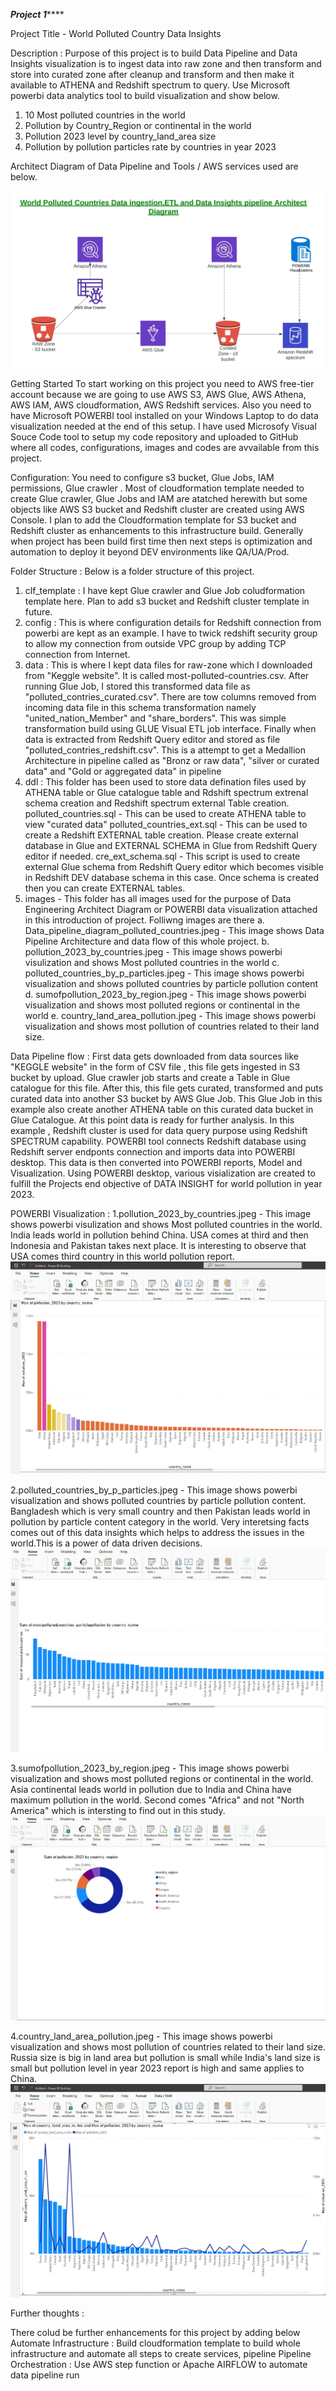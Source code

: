 *************Project 1*****************

Project Title - World Polluted Country Data Insights

Description : 
Purpose of this project is to build Data Pipeline and Data Insights visualization is to ingest data into raw zone and then transform and store into curated zone after cleanup and transform and then make it available to ATHENA and Redshift spectrum to query. Use Microsoft powerbi data analytics tool to build visualization and show below.
1. 10 Most polluted countries in the world
2. Pollution by Country_Region or continental in the world
3. Pollution 2023 level by country_land_area size
4. Pollution by pollution particles rate by countries in year 2023

Architect Diagram of Data Pipeline and Tools / AWS services used are below.

![Datapipeline Image](images/Data_pipeline_diagram_polluted_countries.jpeg)






Getting Started
To start working on this project you need to AWS free-tier account because we are going to use AWS S3, AWS Glue, AWS Athena, AWS IAM, AWS cloudformation, AWS Redshift services.
Also you need to have Microsoft POWERBI tool installed on your Windows Laptop to do data visualization needed at the end of this setup. 
I have used Microsofy Visual Souce Code tool to setup my code repository and uploaded to GitHub where all codes, configurations, images and codes are avvailable from this project.

Configuration: You need to configure s3 bucket, Glue Jobs, IAM permissions, Glue crawler . Most of cloudformation template needed to create Glue crawler, Glue Jobs and IAM are atatched herewith but some objects like AWS S3 bucket and Redshift cluster are created using AWS Console. I plan to add the Cloudformation template for S3 bucket and Redshift cluster as enhancements to this infrastructure build. Generally when project has been build first time then next steps is optimization and automation to deploy it beyond DEV environments like QA/UA/Prod. 

Folder Structure :
Below is a folder structure of this project.
1. clf_template : I have kept Glue crawler and Glue Job coludformation template here. Plan to add s3 bucket and Redshift cluster template in future.
2. config : This is where configuration details for Redshift connection from powerbi are kept as an example. I have to twick redshift security group to allow my connection from outside VPC group by adding TCP connection from Internet.
3. data : This is where I kept data files for raw-zone which I downloaded from "Keggle website". It is called most-polluted-countries.csv. After running Glue Job, I stored this transformed data file as "polluted_contries_curated.csv". There are tow columns removed from incoming data file in this schema transformation namely "united_nation_Member" and "share_borders". This was simple transformation build using GLUE Visual ETL job interface. Finally when data is extracted from Redshift Query editor and stored as file "polluted_contries_redshift.csv". This is a attempt to get a Medallion Architecture in pipeline called as "Bronz or raw data", "silver or curated data" and "Gold or aggregated data" in pipeline
4. ddl : This folder has been used to store data defination files used by ATHENA table or Glue catalogue table and Rdshift spectrum extrenal schema creation and Redshift spectrum external Table creation.
   polluted_countries.sql  - This can be used to create ATHENA table to view "curated data" 
   polluted_countries_ext.sql - This can be used to create a Redshift EXTERNAL table creation. Please create external database in Glue and EXTERNAL SCHEMA in Glue from Redshift Query editor if needed.
   cre_ext_schema.sql  - This script is used to create external Glue schema from Redshift Query editor which becomes visible in Redshift DEV database schema in this case. Once schema is created then you can create EXTERNAL tables.
5. images - This folder has all images used for the purpose of Data Engineering Architect Diagram or POWERBI data visualization attached in this introduction of project.
   Folliwng images are there 
   a. Data_pipeline_diagram_polluted_countries.jpeg - This image shows Data Pipeline Architecture and data flow of this whole project.
   b. pollution_2023_by_countries.jpeg  - This image shows powerbi visulization and shows Most polluted countries in the world
   c. polluted_countries_by_p_particles.jpeg - This image shows powerbi visualization and shows polluted countries by particle pollution content
   d. sumofpollution_2023_by_region.jpeg - This image shows powerbi visualization and shows most polluted regions or continental in the world
   e. country_land_area_pollution.jpeg - This image shows powerbi visualization and shows most pollution of countries related to their land size.

Data Pipeline flow :
First data gets downloaded from data sources like "KEGGLE website" in the form of CSV file , this file gets ingested in S3 bucket by upload. Glue crawler job starts and create a Table in Glue catalogue for this file. After this, this file  gets curated, transformed and puts curated data into another S3 bucket by AWS Glue Job. This Glue Job in this example also create another ATHENA table on this curated data bucket in Glue Catalogue. At this point data is ready for further analysis. In this example , Redshift cluster is used for data query purpose using Redshift SPECTRUM capability. POWERBI tool connects Redshift database using Redshift server endponts connection and imports data into POWERBI desktop. This data is then converted into POWERBI reports, Model and Visualization. Using POWERBI desktop, various visialization are created to fulfill the Projects end objective of DATA INSIGHT for world pollution in year 2023.

POWERBI Visualization :
1.pollution_2023_by_countries.jpeg  - This image shows powerbi visulization and shows Most polluted countries in the world. India leads world in pollution behind China. USA comes at third and then Indonesia and Pakistan takes next place. It is interesting to observe that USA comes third country in this world pollution report.
 ![World pollution Report  Image](images/pollution_2023_by_countries.jpeg)

2.polluted_countries_by_p_particles.jpeg  - This image shows powerbi visualization and shows polluted countries by particle pollution content. Bangladesh which is very small country and then Pakistan  leads world in pollution by particle content category in the world. Very interetsing facts comes out of this data insights which helps to address the issues in the world.This is a power of data driven decisions.
 ![World pollution Report  Image](images/polluted_countries_by_p_particles.jpeg)

3.sumofpollution_2023_by_region.jpeg  - This image shows powerbi visualization and shows most polluted regions or continental in the world. Asia continental leads world in pollution due to India and China have maximum pollution in the world. Second comes "Africa" and not "North America" which is intersting to find out in this study.
 ![World pollution Report  Image](images/sumofpollution_2023_by_region.jpeg)

4.country_land_area_pollution.jpeg  - This image shows powerbi visualization and shows most pollution of countries related to their land size. Russia size is big in land area but pollution is small while India's land size is small but pollution level in year 2023 report is high and same applies to China.
 ![World pollution Report  Image](images/country_land_area_pollution.jpeg)

Further thoughts :

 There colud be further enhancements for this project by adding below
    Automate Infrastructure : Build cloudformation template to build whole infrastructure and automate all steps to create services, pipeline
    Pipeline Orchestration : Use AWS step function or Apache AIRFLOW to automate data pipeline run 
    



